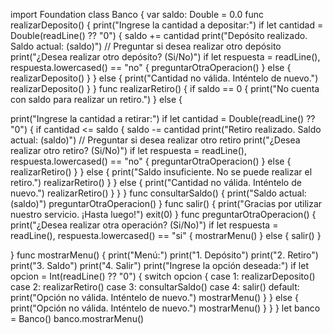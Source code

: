 import Foundation
class Banco {
var saldo: Double = 0.0
func realizarDeposito() {
print("Ingrese la cantidad a depositar:")
if let cantidad = Double(readLine() ?? "0") {
saldo += cantidad
print("Depósito realizado. Saldo actual: \(saldo)")
// Preguntar si desea realizar otro depósito
print("¿Desea realizar otro depósito? (Si/No)")
if let respuesta = readLine(), respuesta.lowercased() == "no" {
preguntarOtraOperacion()
} else {
realizarDeposito()
}
} else {
print("Cantidad no válida. Inténtelo de nuevo.")
realizarDeposito()
}
}
func realizarRetiro() {
if saldo == 0 {
print("No cuenta con saldo para realizar un retiro.")
} else {

print("Ingrese la cantidad a retirar:")
if let cantidad = Double(readLine() ?? "0") {
if cantidad <= saldo {
saldo -= cantidad
print("Retiro realizado. Saldo actual: \(saldo)")
// Preguntar si desea realizar otro retiro
print("¿Desea realizar otro retiro? (Si/No)")
if let respuesta = readLine(), respuesta.lowercased() == "no" {
preguntarOtraOperacion()
} else {
realizarRetiro()
}
} else {
print("Saldo insuficiente. No se puede realizar el retiro.")
realizarRetiro()
}
} else {
print("Cantidad no válida. Inténtelo de nuevo.")
realizarRetiro()
}
}
}
func consultarSaldo() {
print("Saldo actual: \(saldo)")
preguntarOtraOperacion()
}
func salir() {
print("Gracias por utilizar nuestro servicio. ¡Hasta luego!")
exit(0)
}
func preguntarOtraOperacion() {
print("¿Desea realizar otra operación? (Si/No)")
if let respuesta = readLine(), respuesta.lowercased() == "si" {
mostrarMenu()
} else {
salir()
}

}
func mostrarMenu() {
print("Menú:")
print("1. Depósito")
print("2. Retiro")
print("3. Saldo")
print("4. Salir")
print("Ingrese la opción deseada:")
if let opcion = Int(readLine() ?? "0") {
switch opcion {
case 1:
realizarDeposito()
case 2:
realizarRetiro()
case 3:
consultarSaldo()
case 4:
salir()
default:
print("Opción no válida. Inténtelo de nuevo.")
mostrarMenu()
}
} else {
print("Opción no válida. Inténtelo de nuevo.")
mostrarMenu()
}
}
}
let banco = Banco()
banco.mostrarMenu()









